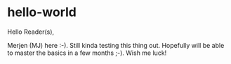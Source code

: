 # hello-world

Hello Reader(s), 

Merjen (MJ) here :-). Still kinda testing this thing out. Hopefully will be able to master the basics in a few months ;-). 
Wish me luck!
